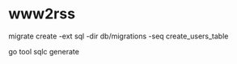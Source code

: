 # www2rss

migrate create -ext sql -dir db/migrations -seq create_users_table

go tool sqlc generate
